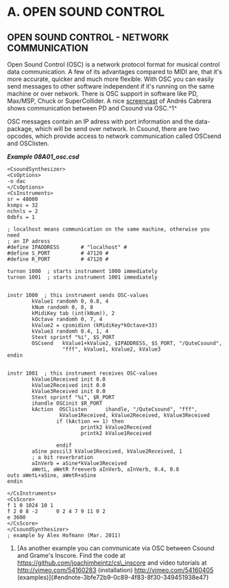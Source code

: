 A. OPEN SOUND CONTROL
=====================

OPEN SOUND CONTROL - NETWORK COMMUNICATION
------------------------------------------

Open Sound Control (OSC) is a network protocol format for musical
control data communication. A few of its advantages compared to MIDI
are, that it\'s more accurate, quicker and much more flexible. With OSC
you can easily send messages to other software independent if it\'s
running on the same machine or over network. There is OSC support in
software like PD, Max/MSP, Chuck or SuperCollider. A nice
[screencast](http://www.youtube.com/watch?v=JX1C3TqP_9Y) of Andrés
Cabrera shows communication between PD and Csound via OSC.^1^ 

OSC messages contain an IP adress with port information and the
data-package, which will be send over network. In Csound, there are two
opcodes, which provide access to network communication called OSCsend
and OSClisten.

***Example 08A01\_osc.csd***

    <CsoundSynthesizer>
    <CsOptions>
    -o dac
    </CsOptions>
    <CsInstruments>
    sr = 48000
    ksmps = 32
    nchnls = 2
    0dbfs = 1

    ; localhost means communication on the same machine, otherwise you need
    ; an IP adress
    #define IPADDRESS       # "localhost" #
    #define S_PORT          # 47120 #
    #define R_PORT          # 47120 #

    turnon 1000  ; starts instrument 1000 immediately
    turnon 1001  ; starts instrument 1001 immediately
            

    instr 1000  ; this instrument sends OSC-values
            kValue1 randomh 0, 0.8, 4
            kNum randomh 0, 8, 8
            kMidiKey tab (int(kNum)), 2
            kOctave randomh 0, 7, 4
            kValue2 = cpsmidinn (kMidiKey*kOctave+33)
            kValue3 randomh 0.4, 1, 4
            Stext sprintf "%i", $S_PORT
            OSCsend   kValue1+kValue2, $IPADDRESS, $S_PORT, "/QuteCsound",
                      "fff", kValue1, kValue2, kValue3
    endin


    instr 1001  ; this instrument receives OSC-values       
            kValue1Received init 0.0
            kValue2Received init 0.0
            kValue3Received init 0.0
            Stext sprintf "%i", $R_PORT
            ihandle OSCinit $R_PORT
            kAction  OSClisten      ihandle, "/QuteCsound", "fff",
                     kValue1Received, kValue2Received, kValue3Received
                    if (kAction == 1) then  
                            printk2 kValue2Received
                            printk2 kValue1Received
                            
                    endif
            aSine poscil3 kValue1Received, kValue2Received, 1
            ; a bit reverbration
            aInVerb = aSine*kValue3Received
            aWetL, aWetR freeverb aInVerb, aInVerb, 0.4, 0.8
    outs aWetL+aSine, aWetR+aSine
    endin

    </CsInstruments>
    <CsScore>
    f 1 0 1024 10 1
    f 2 0 8 -2      0 2 4 7 9 11 0 2
    e 3600
    </CsScore>
    </CsoundSynthesizer>
    ; example by Alex Hofmann (Mar. 2011)

1.  [As another example you can communicate via OSC between Csound and
    Grame\'s Inscore. Find the code at
    https://github.com/joachimheintz/cs\_inscore and video tutorials at
    http://vimeo.com/54160283 (installation) http://vimeo.com/54160405
    (examples)]{#endnote-3bfe72b9-0c89-4f83-8f30-349451938e47}
